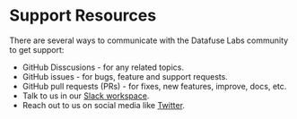 # Support Resources

There are several ways to communicate with the Datafuse Labs community to get support:

- GitHub Disscusions - for any related topics.
- GitHub issues - for bugs, feature and support requests.
- GitHub pull requests (PRs) - for fixes, new features, improve, docs, etc.
- Talk to us in our [Slack workspace](https://join.slack.com/t/datafusecloud/shared_invite/zt-nojrc9up-50IRla1Y1h56rqwCTkkDJA).
- Reach out to us on social media like [Twitter](https://twitter.com/Datafuse_Labs).

